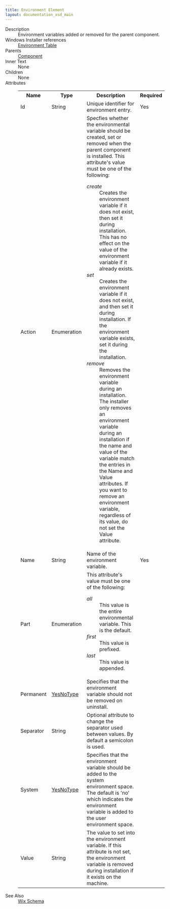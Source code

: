 ```yaml
---
title: Environment Element
layout: documentation_xsd_main
---
```

<dl>
  <dt>Description</dt>
  <dd>                 Environment variables added or removed for the parent component.             </dd>
  <dt>Windows Installer references</dt>
  <dd>
    <a href="http://msdn.microsoft.com/library/aa368369.aspx" target="_blank">Environment Table</a>
  </dd>
  <dt>Parents</dt>
  <dd>
    <a href="../component/">Component</a>
  </dd>
  <dt>Inner Text</dt>
  <dd>None</dd>
  <dt>Children</dt>
  <dd>None</dd>
  <dt>Attributes</dt>
  <dd>
    <table cellspacing="0" cellpadding="0" class="schema">
      <tr>
        <th width="15%">Name</th>
        <th width="15%">Type</th>
        <th width="65%">Description</th>
        <th width="15%">Required</th>
      </tr>
      <tr>
        <td>Id</td>
        <td>String</td>
        <td>Unique identifier for environment entry.</td>
        <td>Yes</td>
      </tr>
      <tr>
        <td>Action</td>
        <td>Enumeration</td>
        <td>Specfies whether the environmental variable should be created, set or removed when the parent component is installed.  This attribute's value must be one of the following:<dl><dt class="enumerationValue"><dfn>create</dfn></dt><dd>Creates the environment variable if it does not exist, then set it during installation. This has no effect on the value of the environment variable if it already exists.</dd><dt class="enumerationValue"><dfn>set</dfn></dt><dd>Creates the environment variable if it does not exist, and then set it during installation. If the environment variable exists, set it during the installation.</dd><dt class="enumerationValue"><dfn>remove</dfn></dt><dd>                                     Removes the environment variable during an installation.                                     The installer only removes an environment variable during an installation if the name and value                                     of the variable match the entries in the Name and Value attributes.                                     If you want to remove an environment variable, regardless of its value, do not set the Value attribute.                                 </dd></dl></td>
        <td>&nbsp;</td>
      </tr>
      <tr>
        <td>Name</td>
        <td>String</td>
        <td>Name of the environment variable.</td>
        <td>Yes</td>
      </tr>
      <tr>
        <td>Part</td>
        <td>Enumeration</td>
        <td>This attribute's value must be one of the following:<dl><dt class="enumerationValue"><dfn>all</dfn></dt><dd>                                     This value is the entire environmental variable.  This is the default.                                 </dd><dt class="enumerationValue"><dfn>first</dfn></dt><dd>                                     This value is prefixed.                                 </dd><dt class="enumerationValue"><dfn>last</dfn></dt><dd>                                     This value is appended.                                 </dd></dl></td>
        <td>&nbsp;</td>
      </tr>
      <tr>
        <td>Permanent</td>
        <td><a href="../simple_type_yesnotype/">YesNoType</a></td>
        <td>Specifies that the environment variable should not be removed on uninstall.</td>
        <td>&nbsp;</td>
      </tr>
      <tr>
        <td>Separator</td>
        <td>String</td>
        <td>Optional attribute to change the separator used between values.  By default a semicolon is used.</td>
        <td>&nbsp;</td>
      </tr>
      <tr>
        <td>System</td>
        <td><a href="../simple_type_yesnotype/">YesNoType</a></td>
        <td>                     Specifies that the environment variable should be added to the system environment space.  The default                     is 'no' which indicates the environment variable is added to the user environment space.                 </td>
        <td>&nbsp;</td>
      </tr>
      <tr>
        <td>Value</td>
        <td>String</td>
        <td>                         The value to set into the environment variable.                         If this attribute is not set, the environment variable is removed during installation if it exists on the machine.                     </td>
        <td>&nbsp;</td>
      </tr>
    </table>
  </dd>
  <dt>See Also</dt>
  <dd>
    <a href="../">Wix Schema</a>
  </dd>
</dl>
